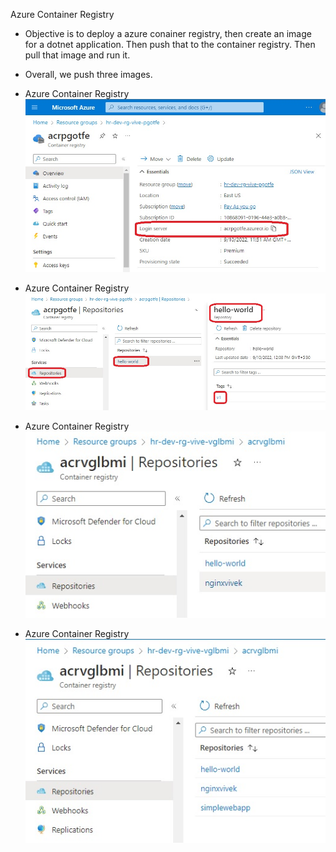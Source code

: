 Azure Container Registry

- Objective is to deploy a azure conainer registry, then create an image for a dotnet application. Then push that to the container registry. Then pull that image and run it.

- Overall, we push three images.

- Azure Container Registry 
![Azure Container Registry](./images/AzureAcrLoginServer1.jpg)

- Azure Container Registry 
![Azure Container Registry](./images/AzureAcrLoginServer2.jpg)

- Azure Container Registry 
![Azure Container Registry](./images/AzureAcrLoginServer3.jpg)

- Azure Container Registry 
![Azure Container Registry](./images/AzureAcrLoginServer4.jpg)


